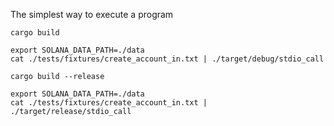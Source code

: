 
The simplest way to execute a program

```
cargo build

export SOLANA_DATA_PATH=./data
cat ./tests/fixtures/create_account_in.txt | ./target/debug/stdio_call
```

```
cargo build --release

export SOLANA_DATA_PATH=./data
cat ./tests/fixtures/create_account_in.txt | ./target/release/stdio_call
```